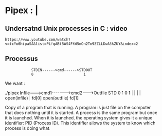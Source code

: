 # Pipex : |



## Undersatnd Unix processes in C : video



```
https://www.youtube.com/watch?v=tcYo6hipaSA&list=PLfqABt5AS4FkW5mOn2Tn9ZZLLDwA3kZUY&index=2
```


## Processus





				STDIN------>cmd------>STDOUT
				0						1

We want :



./pipex			Infile--->cmd1------->cmd2--->Outfile
STD				0			1		0			1
				|			|		|			|
			open(infile)	|		fd[0]		open(outfile)
							fd[1]


Copy of a program that is running. A program is just file on the computer that does nothing until it is started. A process is the same program but once it is launched. When it is launched, the operating system gives it a unique identifier: PID (Process ID). This identifier allows the system to know which process is doing what.


